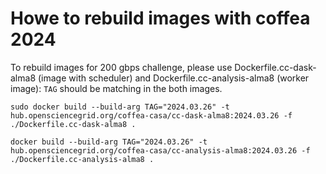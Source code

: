 # Howe to rebuild images with coffea 2024

To rebuild images for 200 gbps challenge, please use Dockerfile.cc-dask-alma8 (image with scheduler) and Dockerfile.cc-analysis-alma8 (worker image): `TAG` should be matching in the both images. 

```
sudo docker build --build-arg TAG="2024.03.26" -t hub.opensciencegrid.org/coffea-casa/cc-dask-alma8:2024.03.26 -f ./Dockerfile.cc-dask-alma8 .

```

```
docker build --build-arg TAG="2024.03.26" -t hub.opensciencegrid.org/coffea-casa/cc-analysis-alma8:2024.03.26 -f ./Dockerfile.cc-analysis-alma8 .
```
